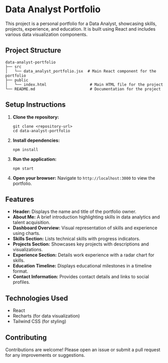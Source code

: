 # Data Analyst Portfolio

This project is a personal portfolio for a Data Analyst, showcasing skills, projects, experience, and education. It is built using React and includes various data visualization components.

## Project Structure

```
data-analyst-portfolio
├── src
│   └── data_analyst_portfolio.jsx  # Main React component for the portfolio
├── public
│   └── index.html                   # Main HTML file for the project
└── README.md                        # Documentation for the project
```

## Setup Instructions

1. **Clone the repository:**
   ```
   git clone <repository-url>
   cd data-analyst-portfolio
   ```

2. **Install dependencies:**
   ```
   npm install
   ```

3. **Run the application:**
   ```
   npm start
   ```

4. **Open your browser:**
   Navigate to `http://localhost:3000` to view the portfolio.

## Features

- **Header:** Displays the name and title of the portfolio owner.
- **About Me:** A brief introduction highlighting skills in data analytics and talent acquisition.
- **Dashboard Overview:** Visual representation of skills and experience using charts.
- **Skills Section:** Lists technical skills with progress indicators.
- **Projects Section:** Showcases key projects with descriptions and visualizations.
- **Experience Section:** Details work experience with a radar chart for skills.
- **Education Timeline:** Displays educational milestones in a timeline format.
- **Contact Information:** Provides contact details and links to social profiles.

## Technologies Used

- React
- Recharts (for data visualization)
- Tailwind CSS (for styling)

## Contributing

Contributions are welcome! Please open an issue or submit a pull request for any improvements or suggestions.